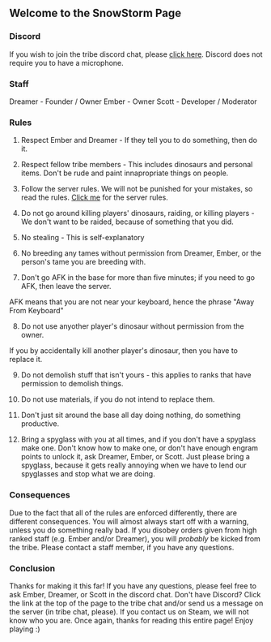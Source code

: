 ## Welcome to the SnowStorm Page


### Discord
If you wish to join the tribe discord chat, please [click here](https://discord.gg/g9z5tXm). Discord does not require you to have a microphone.

### Staff
Dreamer - Founder / Owner
Ember - Owner
Scott - Developer / Moderator

### Rules

1) Respect Ember and Dreamer - If they tell you to do something, then do it.

2) Respect fellow tribe members - This includes dinosaurs and personal items. Don't be rude and paint innapropriate things on people.

3) Follow the server rules. We will not be punished for your mistakes, so read the rules. [Click me](http://rehabgaming-usa.enjin.com/arkrules) for the server rules.

4) Do not go around killing players' dinosaurs, raiding, or killing players - We don't want to be raided, because of something that you did.

5) No stealing - This is self-explanatory

6) No breeding any tames without permission from Dreamer, Ember, or the person's tame you are breeding with.

7) Don't go AFK in the base for more than five minutes; if you need to go AFK, then leave the server. 

  AFK means that you are not near your keyboard, hence the phrase "Away From Keyboard"
  
8) Do not use anyother player's dinosaur without permission from the owner.

  If you by accidentally kill another player's dinosaur, then you have to replace it.
  
9) Do not demolish stuff that isn't yours - this applies to ranks that have permission to demolish things.

10) Do not use materials, if you do not intend to replace them.

11) Don't just sit around the base all day doing nothing, do something productive.

12) Bring a spyglass with you at all times, and if you don't have a spyglass make one. Don't know how to make one, or don't have enough engram points to unlock it, ask Dreamer, Ember, or Scott. Just please bring a spyglass, because it gets really annoying when we have to lend our spyglasses and stop what we are doing.

### Consequences

Due to the fact that all of the rules are enforced differently, there are different consequences. You will almost always start off with a warning, unless you do something really bad. If you disobey orders given from high ranked staff (e.g. Ember and/or Dreamer), you will *probably* be kicked from the tribe. Please contact a staff member, if you have any questions.

### Conclusion

Thanks for making it this far! If you have any questions, please feel free to ask Ember, Dreamer, or Scott in the discord chat. Don't have Discord? Click the link at the top of the page to the tribe chat and/or send us a message on the server (in tribe chat, please). If you contact us on Steam, we will not know who you are. Once again, thanks for reading this entire page! Enjoy playing :)
